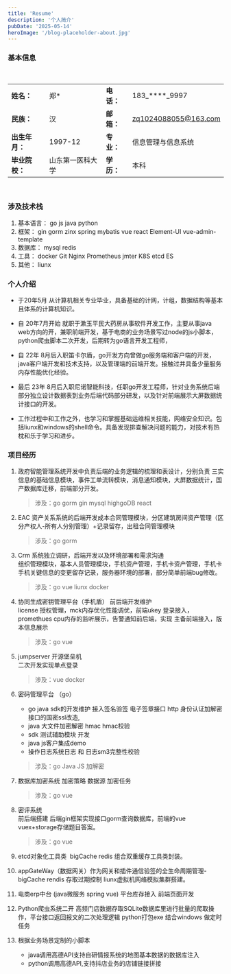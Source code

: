 ```yaml
---
title: 'Resume'
description: '个人简介'
pubDate: '2025-05-14'
heroImage: '/blog-placeholder-about.jpg'
---
```


###  基本信息

<!-- <table>
    <tr>
        <tb>1</tb>
        <tb>2</tb>
    </tr>
    <tr></tr>
    <tr>
        <tb>1</tb>
        <tb>2</tb>
    </tr>
</table> -->

<br/>

|||||
|-|-|-|-|
|**姓名：**|郑* |**电话：**|183_****_9997|
| **民族：**| 汉 |**邮箱：**  | zq1024088055@163.com |
|**出生年月：**|1997-12|**专业：**|信息管理与信息系统|
|**毕业院校：**|山东第一医科大学|**学历：**|本科|

<br/>

### 涉及技术栈

1. 基本语言： go js java python
2. 框架：  gin gorm zinx spring mybatis vue react Element-UI vue-admin-template
3. 数据库：  mysql redis
4. 工具：  docker Git Nginx Prometheus jmter K8S etcd ES 
5. 其他：  liunx


### 个人介绍

* 于20年5月 从计算机相关专业毕业，具备基础的计网，计组，数据结构等基本且体系的计算机知识。

* 自 20年7月开始 就职于漱玉平民大药房从事软件开发工作，主要从事java web方向的开，兼职前端开发，基于电商的业务场景写过node的js小脚本，python爬虫脚本二次开发，后期转为go语言开发工程师，

* 自 22年 8月后入职笛卡尔盾，go开发方向曾做go服务端和客户端的开发，java客户端开发和技术支持，以及管理端的前端开发。接触过并具备少量服务内存性能优化经验。

* 最后 23年 8月后入职尼诺智能科技，任职go开发工程师，针对业务系统后端部分独立设计数据表到业务后端代码部分研发，以及针对前端展示大屏数据统计接口的开发。

* 工作过程中和工作之外，也学习和掌握基础运维相关技能，网络安全知识。包括liunx和windows的shell命令。具备发现排查解决问题的能力，对技术有热枕和乐于学习和进步。



### 项目经历

1. 政府智能管理系统开发中负责后端的业务逻辑的梳理和表设计，分别负责 三实信息的基础信息模块，事件工单流转模块，消息通知模块，大屏数据统计，国产数据库迁移，前端部分开发。
    > 涉及：go gorm gin mysql highgoDB react

2. EAC 资产关系系统的后端开发成本合同管理模块，分区建筑房间资产管理（区分产权人-所有人分别管理）+记录留存，出租合同管理模块
    > 涉及：go gorm  

3. Crm 系统独立调研，后端开发以及环境部署和需求沟通  
组织管理模块，基本人员管理模块，手机资产管理，手机卡资产管理，手机卡手机关键信息的变更留存记录，服务器环境的部署，部分简单前端bug修改。
    > 涉及：go vue liunx docker 


4. 协同生成密钥管理平台（手机盾） 前后端开发维护   
license 授权管理，mck内存优化性能调优，前端ukey 登录接入，promethues cpu内存的监听展示，告警通知前后端，实现	主备前端接入，版本信息展示
    > 涉及：go vue

5. jumpserver 开源堡垒机  
	二次开发实现单点登录
    > 涉及：vue docker


6. 密码管理平台 （go）  
	* go java sdk的开发维护 接入签名验签 电子签章接口 http 身份认证加解密接口的国密ssl改造,
	* java 大文件加密解密 hmac hmac校验
	* sdk 测试辅助模块 开发
	* java js客户集成demo
	* 操作日志系统日志 和 日志sm3完整性校验
    > 涉及：go Java JS 加解密 

7. 数据库加密系统
		加密策略 数据源 加密任务
    > 涉及：go vue

        
8. 密评系统  
	前后端搭建 后端gin框架实现接口gorm查询数据库，前端的vue vuex+storage存储题目答案。
    > 涉及：go vue

9. etcd对象化工具类  bigCache redis 组合双重缓存工具类封装。

11. appGateWay（数据网关）作为网关和插件通信验签的全生命周期管理-bigCache rendis 存取过期控制
    liunx虚拟机网络模拟集群搭建。

12. 电商erp中台  (java微服务 spring vue)
    平台库存接入 前端页面开发


13. Python爬虫系统二开
		高频门店数据存取SQLite数据库里进行批量的爬取操作，平台接口返回报文的二次处理逻辑
		python打包exe 结合windows 做定时任务

13. 根据业务场景定制的小脚本
	* java调用高德API支持自研情报系统的地图基本数据的数据库注入
	* python调用高德API,支持抖店业务的店铺链接拼接